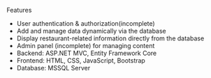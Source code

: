 Features
  - User authentication & authorization(incomplete)
  - Add and manage data dynamically via the database
  - Display restaurant-related information directly from the database
  - Admin panel (incomplete) for managing content
 - Backend: ASP.NET MVC, Entity Framework Core   
 - Frontend: HTML, CSS, JavaScript, Bootstrap   
 - Database: MSSQL Server 
